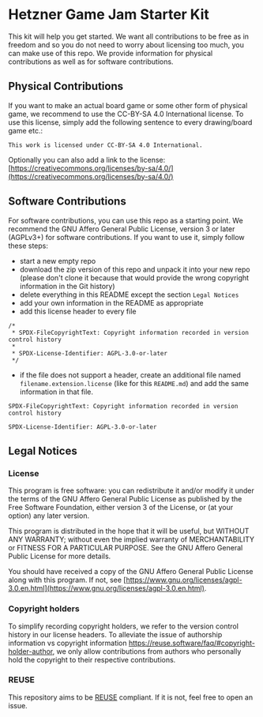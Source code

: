 Hetzner Game Jam Starter Kit
============================

This kit will help you get started.  We want all contributions to be free as in freedom and so you do not need to worry about licensing too much, you can make use of this repo.  We provide information for physical contributions as well as for software contributions.

Physical Contributions
----------------------

If you want to make an actual board game or some other form of physical game, we recommend to use the CC-BY-SA 4.0 International license.  To use this license, simply add the following sentence to every drawing/board game etc.:

`This work is licensed under CC-BY-SA 4.0 International.`

Optionally you can also add a link to the license: [https://creativecommons.org/licenses/by-sa/4.0/](https://creativecommons.org/licenses/by-sa/4.0/)

Software Contributions
----------------------

For software contributions, you can use this repo as a starting point.  We recommend the GNU Affero General Public License, version 3 or later (AGPLv3+) for software contributions.  If you want to use it, simply follow these steps:

* start a new empty repo
* download the zip version of this repo and unpack it into your new repo (please don't clone it because that would provide the wrong copyright information in the Git history)
* delete everything in this README except the section `Legal Notices`
* add your own information in the README as appropriate
* add this license header to every file

```
/*
 * SPDX-FileCopyrightText: Copyright information recorded in version control history
 *
 * SPDX-License-Identifier: AGPL-3.0-or-later
 */
```

* if the file does not support a header, create an additional file named `filename.extension.license` (like for this `README.md`) and add the same information in that file.

```
SPDX-FileCopyrightText: Copyright information recorded in version control history

SPDX-License-Identifier: AGPL-3.0-or-later
```

Legal Notices
-------------

### License
This program is free software: you can redistribute it and/or modify it under the terms of the GNU Affero General Public License as published by the Free Software Foundation, either version 3 of the License, or (at your option) any later version.

This program is distributed in the hope that it will be useful, but WITHOUT ANY WARRANTY; without even the implied warranty of
MERCHANTABILITY or FITNESS FOR A PARTICULAR PURPOSE.  See the GNU Affero General Public License for more details.

You should have received a copy of the GNU Affero General Public License
along with this program.  If not, see [https://www.gnu.org/licenses/agpl-3.0.en.html](https://www.gnu.org/licenses/agpl-3.0.en.html).

### Copyright holders
To simplify recording copyright holders, we refer to the version control history in our license headers. To alleviate the issue of authorship information vs copyright information https://reuse.software/faq/#copyright-holder-author, we only allow contributions from authors who personally hold the copyright to their respective contributions.

### REUSE
This repository aims to be [REUSE](https://reuse.software) compliant.  If it is not, feel free to open an issue.
